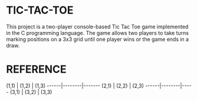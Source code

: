 # TIC-TAC-TOE
This project is a two-player console-based Tic Tac Toe game implemented in the C programming language. The game allows two players to take turns marking positions on a 3x3 grid until one player wins or the game ends in a draw.

<h1>REFERENCE</h1> 
(1,1) | (1,2)  | (1,3) 
------|--------|------- 
(2,1) | (2,2)  | (2,3) 
------|--------|-----
(3,1) | (3,2)  | (3,3) 

